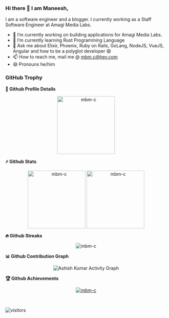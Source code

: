 ### Hi there 👋 I am Maneesh,

I am a software engineer and a blogger. I currently working as a Staff Software Engineer at Amagi Media Labs.


- 🔭 I’m currently working on building applications for Amagi Media Labs.
- 🌱 I’m currently learning Rust Programming Language
- 💬 Ask me about Elixir, Phoenix, Ruby on Rails, GoLang, NodeJS, VueJS, Angular and how to be a polyglot developer 😄
- 📫 How to reach me, mail me @ mbm.c@hey.com
- 😄 Pronouns he/him

### GitHub Trophy
	
  <summary><b>🔎 Github Profile Details</b></summary>
<p align="center"><img height="180em" src="https://github-profile-summary-cards.vercel.app/api/cards/profile-details?username=mbm-c&theme=github_dark" alt="mbm-c" align = "center"/></p>

  <summary><b>⚡ Github Stats</b></summary>
<p align="center"><img height="180em" src="https://github-readme-stats.vercel.app/api?username=mbm-c&hide_border=true&count_private=true&show_icons=true&theme=radical" alt="mbm-c" align = "center"/>
<img height="180em" src="https://github-readme-stats.vercel.app/api/top-langs?username=mbm-c&show_icons=true&locale=en&layout=compact&hide_border=true&theme=radical" alt="mbm-c" align = "center"/></p>

 <summary><b>🔥 Github Streaks</b></summary>
<p align="center"><img src="https://github-readme-streak-stats.herokuapp.com/?user=mbm-c&theme=black-ice&hide_border=true&stroke=0000&background=0D1117&ring=e05397&fire=e05397&currStreakLabel=e05397" alt="mbm-c" /></p>

<summary><b>📊 Github Contribution Graph</b></summary>
<p align="center"<a href="#"><img alt="Ashish Kumar Activity Graph" src="https://activity-graph.herokuapp.com/graph?username=mbm-c&bg_color=0D1117&color=e05397&line=e05397&point=FFFFFF&hide_border=true&" /></a></p>
<!-- </details>
<details>    -->
 <summary><b>🏆 Github Achievements</b></summary>
<p align="center"> <a href="https://github.com/mbm-c"><img src="https://github-profile-trophy.vercel.app/?username=mbm-c&margin-w=5&theme=radical" alt="mbm-c" /></a> </p>

<br>


![visitors](https://visitor-badge.glitch.me/badge?page_id=maneeshbabu.maneeshbabu)

<!--
**maneeshbabu/maneeshbabu** is a ✨ _special_ ✨ repository because its `README.md` (this file) appears on your GitHub profile.

Here are some ideas to get you started:

- 🔭 I’m currently working on ...
- 🌱 I’m currently learning ...
- 👯 I’m looking to collaborate on ...
- 🤔 I’m looking for help with ...
- 💬 Ask me about ...
- 📫 How to reach me: ...
- 😄 Pronouns: ...
- ⚡ Fun fact: ...
-->
